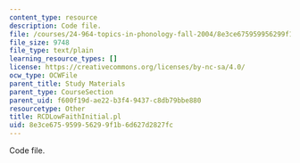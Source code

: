 ```yaml
---
content_type: resource
description: Code file.
file: /courses/24-964-topics-in-phonology-fall-2004/8e3ce675959956299f1b6d627d2827fc_RCDLowFaithInitial.pl
file_size: 9748
file_type: text/plain
learning_resource_types: []
license: https://creativecommons.org/licenses/by-nc-sa/4.0/
ocw_type: OCWFile
parent_title: Study Materials
parent_type: CourseSection
parent_uid: f600f19d-ae22-b3f4-9437-c8db79bbe880
resourcetype: Other
title: RCDLowFaithInitial.pl
uid: 8e3ce675-9599-5629-9f1b-6d627d2827fc
---
```

Code file.